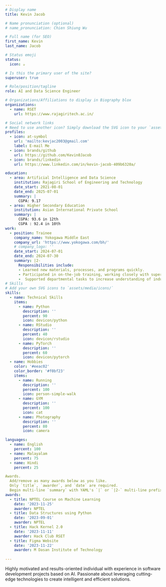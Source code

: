 ```yaml
---
# Display name
title: Kevin Jacob

# Name pronunciation (optional)
# name_pronunciation: Chien Shiung Wu

# Full name (for SEO)
first_name: Kevin
last_name: Jacob

# Status emoji
status:
  icon: ☕️

# Is this the primary user of the site?
superuser: true

# Role/position/tagline
role: AI and Data Science Engineer

# Organizations/Affiliations to display in Biography blox
organizations:
  - name: RSET
    url: https://www.rajagiritech.ac.in/

# Social network links
# Need to use another icon? Simply download the SVG icon to your `assets/media/icons/` folder.
profiles:
  - icon: at-symbol
    url: 'mailto:kevjac2003@gmail.com'
    label: E-mail Me
  - icon: brands/github
    url: https://github.com/Kevin0Jacob
  - icon: brands/linkedin
    url: https://www.linkedin.com/in/kevin-jacob-409b6320a/

education:
  - area: Artificial Intelligence and Data Science
    institution: Rajagiri School of Engineering and Technology
    date_start: 2021-08-01
    date_end: 2025-07-01
    summary: |
      CGPA: 9.17
  - area: Higher Secondary Education
    institution: Asian International Private School
    summary: |
      CGPA: 93.6 in 12th
      CGPA : 92.4 in 10th
work:
  - position: Trainee
    company_name: Yokogawa Middle East
    company_url: 'https://www.yokogawa.com/bh/'
    # company_logo: ''
    date_start: 2024-07-01
    date_end: 2024-07-30
    summary: |2-
      Responsibilities include:
      - Learned new materials, processes, and programs quickly.
      - Participated in on-the-job training, working closely with supervisors and coworkers and asking appropriate questions.
      -  Supported departmental tasks to increase understanding of industry processes.
# Skills
# Add your own SVG icons to `assets/media/icons/`
skills:
  - name: Technical Skills
    items:
      - name: Python
        description: ''
        percent: 90
        icon: devicon/python
      - name: RStudio
        description: ''
        percent: 40
        icon: devicon/rstudio
      - name: PyTorch
        description: ''
        percent: 60
        icon: devicon/pytorch
  - name: Hobbies
    color: '#eeac02'
    color_border: '#f0bf23'
    items:
      - name: Running
        description: ''
        percent: 100
        icon: person-simple-walk
      - name: GYM
        description: ''
        percent: 100
        icon: cat
      - name: Photography
        description: ''
        percent: 80
        icon: camera

languages:
  - name: English
    percent: 100
  - name: Malayalam
    percent: 75
  - name: Hindi
    percent: 25

Awards.
  Add/remove as many awards below as you like.
  Only `title`, `awarder`, and `date` are required.
  Begin multi-line `summary` with YAML's `|` or `|2-` multi-line prefix and indent 2 spaces below.
awards:
  - title: NPTEL Course on Machine Learning
    date: '2023-11-25'
    awarder: NPTEL
  - title: Data Structures using Python
    date: '2023-09-01'
    awarder: NPTEL
  - title: Hack Kernel 2.0
    date: '2023-11-11'
    awarder: Hack Club RSET
  - title: Figma Website
    date: '2023-11-22'
    awarder: M Dasan Institute of Technology
    
---
```


Highly motivated and results-oriented individual with experience in software development projects based on AI. Passionate about leveraging cutting-edge technologies to create intelligent and efficient solutions.
